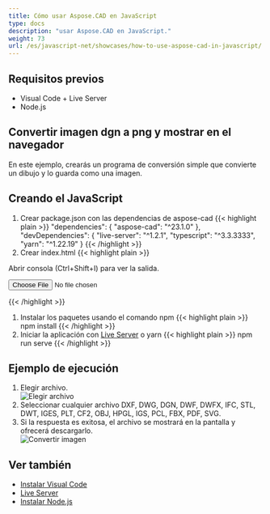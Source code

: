 ```yaml
---
title: Cómo usar Aspose.CAD en JavaScript
type: docs
description: "usar Aspose.CAD en JavaScript."
weight: 73
url: /es/javascript-net/showcases/how-to-use-aspose-cad-in-javascript/
---
```


## Requisitos previos
- Visual Code + Live Server
- Node.js

## Convertir imagen dgn a png y mostrar en el navegador

En este ejemplo, crearás un programa de conversión simple que convierte un dibujo y lo guarda como una imagen.

## Creando el JavaScript

1. Crear package.json con las dependencias de aspose-cad
{{< highlight plain >}}
"dependencies": {
    "aspose-cad": "^23.1.0"
  },
 "devDependencies": {
    "live-server": "^1.2.1",
    "typescript": "^3.3.3333",
    "yarn": "^1.22.19"
  }
{{< /highlight >}}
1. Crear index.html
{{< highlight plain >}}
<!DOCTYPE html>
Abrir consola (Ctrl+Shift+I) para ver la salida.

<script src="./node_modules/aspose-cad/dotnet.js"></script>
<script type="module" src="./node_modules/aspose-cad/es2015/index-js.js"></script>

<body>
	<input id="file" type="file">
	<img id="image" />
</body>

<script>
window.onload = async function () {
	document.querySelector('input').addEventListener('change', function() {
      var reader = new FileReader();
      reader.onload = function() {
      
          var arrayBuffer = this.result;
          var array = new Uint8Array(arrayBuffer);
          
		  //OBTENER_FORMATO_DE_ARCHIVO
		  fileFormat = Aspose.CAD.Image.getFileFormat(array);
          console.log(fileFormat);
		  
		  // CARGAR
		  file = Aspose.CAD.Image.load(array);
          console.log(file);
		  
		  // GUARDAR
		  exportedFilePromise = Aspose.CAD.Image.save(array, new Aspose.CAD.PngOptions());
		  exportedFilePromise.then(exportedFile => {
			console.log(exportedFile);
			
			var urlCreator = window.URL || window.webkitURL;
			var blob = new Blob([exportedFile], { type: 'application/octet-stream' });
            var imageUrl = urlCreator.createObjectURL(blob);
            document.querySelector("#image").src = imageUrl;
		  });
      }
	  
      reader.readAsArrayBuffer(this.files[0]);
    }, 
	false);
};
</script>
{{< /highlight >}}

1. Instalar los paquetes usando el comando npm
{{< highlight plain >}}
npm install
{{< /highlight >}}
1. Iniciar la aplicación con [Live Server](https://marketplace.visualstudio.com/items?itemName=ritwickdey.LiveServer/) o yarn
{{< highlight plain >}}
npm run serve
{{< /highlight >}}

## Ejemplo de ejecución

1. Elegir archivo.<br>
![Elegir archivo](/_assets/javascript-net/javascript-net/choose-file.png)<br>
1. Seleccionar cualquier archivo DXF, DWG, DGN, DWF, DWFX, IFC, STL, DWT, IGES, PLT, CF2, OBJ, HPGL, IGS, PCL, FBX, PDF, SVG.
1. Si la respuesta es exitosa, el archivo se mostrará en la pantalla y ofrecerá descargarlo.<br>
![Convertir imagen](/_assets/javascript-net/javascript-net/convert-image.png)<br>
## Ver también

- [Instalar Visual Code](https://code.visualstudio.com/)
- [Live Server](https://marketplace.visualstudio.com/items?itemName=ritwickdey.LiveServer/)
- [Instalar Node.js](https://nodejs.org/en/)
